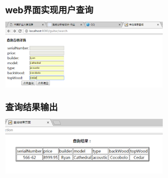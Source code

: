 web界面实现用户查询
===========
![Alt text](https://github.com/liu09143720/Guitar/blob/master/search.PNG)

查询结果输出
======
![Alt text](https://github.com/liu09143720/Guitar/blob/master/list.PNG)
